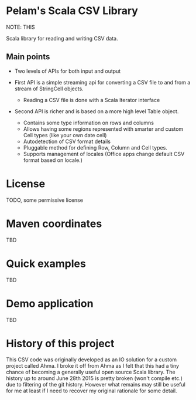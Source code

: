 Pelam's Scala CSV Library
=========================

NOTE: THIS 

Scala library for reading and writing CSV data. 

Main points
-----------

  * Two levels of APIs for both input and output


  * First API is a simple streaming api for converting a CSV file to and from a
    stream of StringCell objects.
    * Reading a CSV file is done with a Scala Iterator interface


  * Second API is richer and is based on a more high level Table object.
    * Contains some type information on rows and columns
    * Allows having some regions represented with smarter and custom Cell types 
      (like your own date cell)
    * Autodetection of CSV format details
    * Pluggable method for defining Row, Column and Cell types.
    * Supports management of locales (Office apps change default CSV
      format based on locale.)


License
=======
TODO, some permissive license

Maven coordinates
=================
TBD

Quick examples
==============
TBD

Demo application
================
TBD

History of this project
=======================
This CSV code was originally developed as an IO solution for a custom project called Ahma.
I broke it off from Ahma as I felt that this had a tiny chance of becoming a generally useful
open source Scala library. The history up to around June 28th 2015 is pretty broken (won't compile etc.) due
to filtering of the git history. However what remains may still be useful for me at least if I need
to recover my original rationale for some detail.


